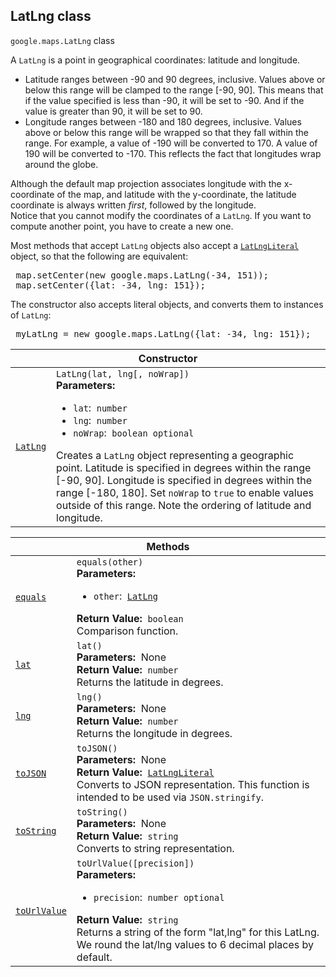 
<devsite-heading text=" LatLng class" for="LatLng" level="h2" link="" toc="" back-to-top=""><h2 id="LatLng" is-upgraded="">LatLng class</h2></devsite-heading>
<p>
<code translate="no" dir="ltr"><span itemprop="path">google.maps</span>.<span itemprop="name">LatLng</span></code>
class
</p>
<p>A <code translate="no" dir="ltr">LatLng</code> is a point in geographical coordinates: latitude and longitude.<br> </p><ul> <li>Latitude ranges between -90 and 90 degrees, inclusive. Values above or below this range will be clamped to the range [-90, 90]. This means that if the value specified is less than -90, it will be set to -90. And if the value is greater than 90, it will be set to 90.</li> <li>Longitude ranges between -180 and 180 degrees, inclusive. Values above or below this range will be wrapped so that they fall within the range. For example, a value of -190 will be converted to 170. A value of 190 will be converted to -170. This reflects the fact that longitudes wrap around the globe.</li> </ul> Although the default map projection associates longitude with the x-coordinate of the map, and latitude with the y-coordinate, the latitude coordinate is always written <em>first</em>, followed by the longitude.<br> Notice that you cannot modify the coordinates of a <code translate="no" dir="ltr">LatLng</code>. If you want to compute another point, you have to create a new one.<br> <p> Most methods that accept <code translate="no" dir="ltr">LatLng</code> objects also accept a <code translate="no" dir="ltr"><a href="LatLngLiteral.md">LatLngLiteral</a></code> object, so that the following are equivalent: </p><devsite-code no-copy=""><pre translate="no" dir="ltr" is-upgraded=""> map.setCenter(new google.maps.LatLng(-34, 151));<br> map.setCenter({lat: -34, lng: 151}); </pre></devsite-code> <p> The constructor also accepts literal objects, and converts them to instances of <code translate="no" dir="ltr">LatLng</code>: </p><devsite-code no-copy=""><pre translate="no" dir="ltr" is-upgraded=""> myLatLng = new google.maps.LatLng({lat: -34, lng: 151}); </pre></devsite-code><p></p>
<div class="devsite-table-wrapper"><table class="constructors responsive" summary="class LatLng - Constructor">
<thead>
<tr><th colspan="2" id="LatLng.constructor">Constructor</th>
</tr></thead>
<tbody>
<tr>
<td><code translate="no" dir="ltr"><a class="secret-link" href="#LatLng.constructor"><span>LatLng</span></a></code></td>
<td><div><code translate="no" dir="ltr">LatLng(lat, lng[, noWrap])</code></div>
<div class="desc"><strong>Parameters:</strong>&nbsp; <ul>
<li><code translate="no" dir="ltr">lat</code>:&nbsp; <code translate="no" dir="ltr">number</code></li>
<li><code translate="no" dir="ltr">lng</code>:&nbsp; <code translate="no" dir="ltr">number</code></li>
<li><code translate="no" dir="ltr">noWrap</code>:&nbsp; <code translate="no" dir="ltr">boolean <span class="optional-type-annotation">optional</span></code></li>
</ul></div>
<div class="desc">Creates a <code translate="no" dir="ltr">LatLng</code> object representing a geographic point. Latitude is specified in degrees within the range [-90, 90]. Longitude is specified in degrees within the range [-180, 180]. Set <code translate="no" dir="ltr">noWrap</code> to <code translate="no" dir="ltr">true</code> to enable values outside of this range. Note the ordering of latitude and longitude.</div></td>
</tr>
</tbody>
</table></div>
<div class="devsite-table-wrapper"><table class="methods responsive" summary="class LatLng - Methods">
<thead>
<tr><th colspan="2">Methods</th>
</tr></thead>
<tbody>
<tr id="LatLng.equals">
<td itemprop="property"><code translate="no" dir="ltr"><a class="secret-link" href="#LatLng.equals"><span>equals</span></a></code></td>
<td><div><code translate="no" dir="ltr">equals(other)</code></div>
<div class="desc"><strong>Parameters:</strong>&nbsp; <ul>
<li><code translate="no" dir="ltr">other</code>:&nbsp; <code translate="no" dir="ltr"><a href="LatLng.md">LatLng</a></code></li>
</ul></div>
<div class="desc"><strong>Return Value:</strong>&nbsp; <code translate="no" dir="ltr">boolean</code></div>
<div class="desc">Comparison function.</div></td>
</tr>
<tr id="LatLng.lat">
<td itemprop="property"><code translate="no" dir="ltr"><a class="secret-link" href="#LatLng.lat"><span>lat</span></a></code></td>
<td><div><code translate="no" dir="ltr">lat()</code></div>
<div class="desc"><strong>Parameters:</strong>&nbsp; None</div>
<div class="desc"><strong>Return Value:</strong>&nbsp; <code translate="no" dir="ltr">number</code></div>
<div class="desc">Returns the latitude in degrees.</div></td>
</tr>
<tr id="LatLng.lng">
<td itemprop="property"><code translate="no" dir="ltr"><a class="secret-link" href="#LatLng.lng"><span>lng</span></a></code></td>
<td><div><code translate="no" dir="ltr">lng()</code></div>
<div class="desc"><strong>Parameters:</strong>&nbsp; None</div>
<div class="desc"><strong>Return Value:</strong>&nbsp; <code translate="no" dir="ltr">number</code></div>
<div class="desc">Returns the longitude in degrees.</div></td>
</tr>
<tr id="LatLng.toJSON">
<td itemprop="property"><code translate="no" dir="ltr"><a class="secret-link" href="#LatLng.toJSON"><span>toJSON</span></a></code></td>
<td><div><code translate="no" dir="ltr">toJSON()</code></div>
<div class="desc"><strong>Parameters:</strong>&nbsp; None</div>
<div class="desc"><strong>Return Value:</strong>&nbsp; <code translate="no" dir="ltr"><a href="LatLngLiteral.md">LatLngLiteral</a></code></div>
<div class="desc">Converts to JSON representation. This function is intended to be used via <code translate="no" dir="ltr">JSON.stringify</code>.</div></td>
</tr>
<tr id="LatLng.toString">
<td itemprop="property"><code translate="no" dir="ltr"><a class="secret-link" href="#LatLng.toString"><span>toString</span></a></code></td>
<td><div><code translate="no" dir="ltr">toString()</code></div>
<div class="desc"><strong>Parameters:</strong>&nbsp; None</div>
<div class="desc"><strong>Return Value:</strong>&nbsp; <code translate="no" dir="ltr">string</code></div>
<div class="desc">Converts to string representation.</div></td>
</tr>
<tr id="LatLng.toUrlValue">
<td itemprop="property"><code translate="no" dir="ltr"><a class="secret-link" href="#LatLng.toUrlValue"><span>toUrlValue</span></a></code></td>
<td><div><code translate="no" dir="ltr">toUrlValue([precision])</code></div>
<div class="desc"><strong>Parameters:</strong>&nbsp; <ul>
<li><code translate="no" dir="ltr">precision</code>:&nbsp; <code translate="no" dir="ltr">number <span class="optional-type-annotation">optional</span></code></li>
</ul></div>
<div class="desc"><strong>Return Value:</strong>&nbsp; <code translate="no" dir="ltr">string</code></div>
<div class="desc">Returns a string of the form "lat,lng" for this LatLng. We round the lat/lng values to 6 decimal places by default.</div></td>
</tr>
</tbody>
</table></div>
